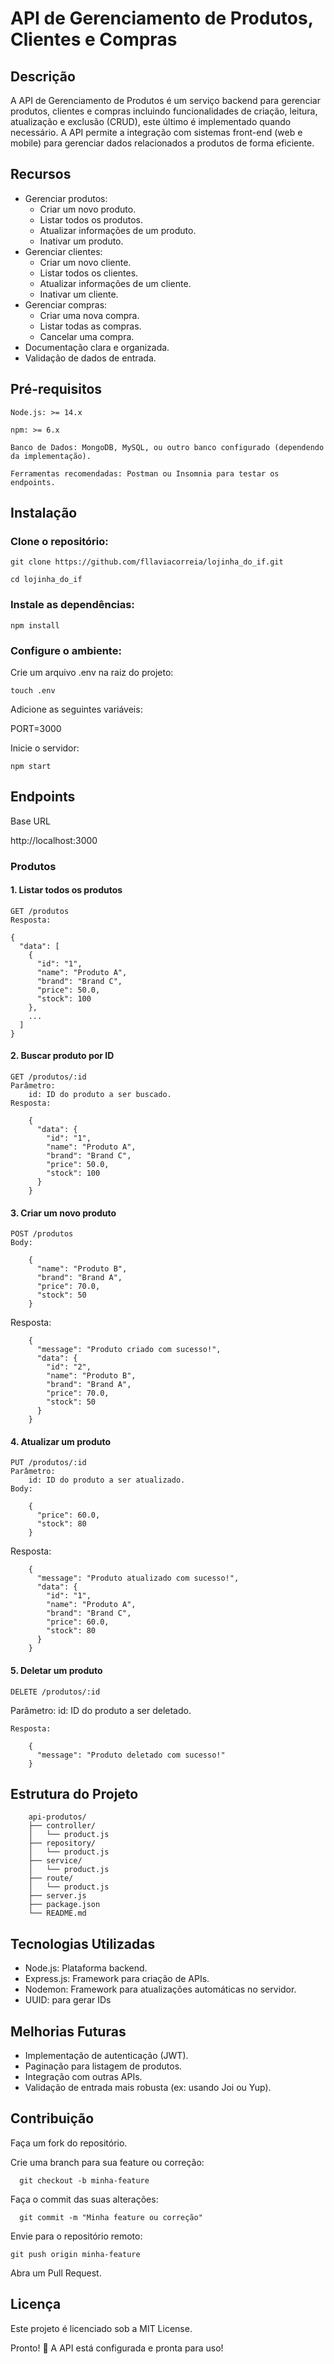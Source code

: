 # API de Gerenciamento de Produtos, Clientes e Compras
## Descrição

A API de Gerenciamento de Produtos é um serviço backend para gerenciar produtos, clientes e compras incluindo funcionalidades de criação, leitura, atualização e exclusão (CRUD), este último é implementado quando necessário. 
A API permite a integração com sistemas front-end (web e  mobile) para gerenciar dados relacionados a produtos de forma eficiente.

## Recursos

- Gerenciar produtos:
   - Criar um novo produto.
   - Listar todos os produtos.
   - Atualizar informações de um produto.
   - Inativar um produto.
- Gerenciar clientes:
   - Criar um novo cliente.
   - Listar todos os clientes.
   - Atualizar informações de um cliente.
   - Inativar um cliente.
- Gerenciar compras:
   - Criar uma nova compra.
   - Listar todas as compras.
   - Cancelar uma compra.
- Documentação clara e organizada.
- Validação de dados de entrada.

## Pré-requisitos

    Node.js: >= 14.x
    
    npm: >= 6.x
    
    Banco de Dados: MongoDB, MySQL, ou outro banco configurado (dependendo da implementação).
    
    Ferramentas recomendadas: Postman ou Insomnia para testar os endpoints.

## Instalação

### Clone o repositório:

```
git clone https://github.com/fllaviacorreia/lojinha_do_if.git

cd lojinha_do_if
```

### Instale as dependências:

```
npm install
```

### Configure o ambiente:

Crie um arquivo .env na raiz do projeto:
```
touch .env
```
    
Adicione as seguintes variáveis:

 PORT=3000
  
Inicie o servidor:
```
npm start

```
## Endpoints
Base URL

http://localhost:3000

### Produtos
#### 1. Listar todos os produtos

    GET /produtos
    Resposta:

    {
      "data": [
        {
          "id": "1",
          "name": "Produto A",
          "brand": "Brand C",
          "price": 50.0,
          "stock": 100
        },
        ...
      ]
    }

#### 2. Buscar produto por ID

    GET /produtos/:id
    Parâmetro:
        id: ID do produto a ser buscado.
    Resposta:

        {
          "data": {
            "id": "1",
            "name": "Produto A",
            "brand": "Brand C",
            "price": 50.0,
            "stock": 100
          }
        }

#### 3. Criar um novo produto

    POST /produtos
    Body:

        {
          "name": "Produto B",
          "brand": "Brand A",
          "price": 70.0,
          "stock": 50
        }

Resposta:

        {
          "message": "Produto criado com sucesso!",
          "data": {
            "id": "2",
            "name": "Produto B",
            "brand": "Brand A",
            "price": 70.0,
            "stock": 50
          }
        }

#### 4. Atualizar um produto

    PUT /produtos/:id
    Parâmetro:
        id: ID do produto a ser atualizado.
    Body:

        {
          "price": 60.0,
          "stock": 80
        }

Resposta:

        {
          "message": "Produto atualizado com sucesso!",
          "data": {
            "id": "1",
            "name": "Produto A",
            "brand": "Brand C",
            "price": 60.0,
            "stock": 80
          }
        }

#### 5. Deletar um produto

    DELETE /produtos/:id

   Parâmetro:
        id: ID do produto a ser deletado.

    Resposta:

        {
          "message": "Produto deletado com sucesso!"
        }

## Estrutura do Projeto

        api-produtos/
        ├── controller/
        │   └── product.js
        ├── repository/
        │   └── product.js
        ├── service/
        │   └── product.js
        ├── route/
        │   └── product.js
        ├── server.js
        ├── package.json
        └── README.md

## Tecnologias Utilizadas

- Node.js: Plataforma backend.
- Express.js: Framework para criação de APIs.
- Nodemon: Framework para atualizações automáticas no servidor.
- UUID: para gerar IDs

## Melhorias Futuras

- Implementação de autenticação (JWT).
- Paginação para listagem de produtos.
- Integração com outras APIs.
- Validação de entrada mais robusta (ex: usando Joi ou Yup).

## Contribuição

Faça um fork do repositório.

Crie uma branch para sua feature ou correção:

      git checkout -b minha-feature

Faça o commit das suas alterações:

      git commit -m "Minha feature ou correção"

Envie para o repositório remoto:

    git push origin minha-feature

Abra um Pull Request.

## Licença

Este projeto é licenciado sob a MIT License.

Pronto! 🎉 A API está configurada e pronta para uso!
